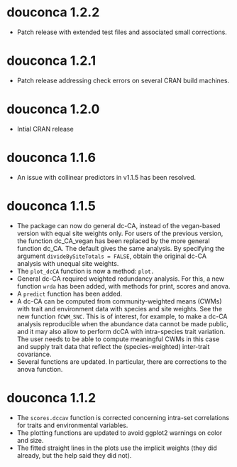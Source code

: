 # douconca 1.2.2

* Patch release with extended test files and associated small corrections.

# douconca 1.2.1

* Patch release addressing check errors on several CRAN build machines.

# douconca 1.2.0

* Intial CRAN release

# douconca 1.1.6

* An issue with collinear predictors in v1.1.5 has been resolved.

# douconca 1.1.5

* The package can now do general dc-CA, instead of the vegan-based version with 
equal site weights only. For users of the previous version, the function 
dc_CA_vegan has been replaced by the more general function dc_CA. 
The default gives the same analysis. By specifying
the argument `divideBySiteTotals = FALSE`, obtain the original dc-CA analysis
with unequal site weights.
* The `plot_dcCA` function is now a method: `plot.`
* General dc-CA required weighted redundancy analysis. For this, a new function
`wrda` has been added, with methods for print, scores and anova.
* A `predict` function has been added.
* A dc-CA can be computed from community-weighted means (CWMs) with
trait and environment data with species and site weights. See the new function 
`fCWM_SNC`. This is of interest, for example, to make a dc-CA analysis 
reproducible when the abundance data cannot be made public, and
it may also allow to perform dcCA with intra-species trait variation. 
The user needs to be able to compute meaningful CWMs in this case and supply 
trait data that reflect the (species-weighted) inter-trait covariance.
* Several functions are updated. In particular, there are corrections to
the anova function.

# douconca 1.1.2

* The `scores.dccav` function is corrected concerning intra-set correlations for
traits and environmental variables.
* The plotting functions are updated to avoid ggplot2 warnings on color and 
size.
* The fitted straight lines in the plots use the implicit weights 
(they did already, but the help said they did not).

